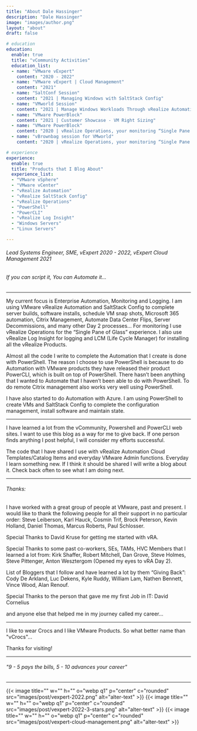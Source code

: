 ```yaml
---
title: "About Dale Hassinger"
description: "Dale Hassinger"
image: "images/author.png"
layout: "about"
draft: false

# education
education:
  enable: true
  title: "vCommunity Activities"
  education_list:
  - name: "VMware vExpert"
    content: "2020 - 2022"
  - name: "VMware vExpert | Cloud Management"
    content: "2021"
  - name: "SaltConf Session"
    content: "2021 | Managing Windows with SaltStack Config"
  - name: "VMworld Session"
    content: "2021 | Manage Windows Workloads Through vRealize Automation SaltStack Config [MCL1895]"
  - name: "VMware PowerBlock"
    content: "2021 | Customer Showcase - VM Right Sizing"
  - name: "VMware PowerBlock"
    content: "2020 | vRealize Operations, your monitoring “Single Pane of Glass”"
  - name: "vBrownbag session for VMworld"
    content: "2020 | vRealize Operations, your monitoring “Single Pane of Glass"

# experience
experience:
  enable: true
  title: "Products that I Blog About"
  experience_list:
  - "VMware vSphere"
  - "VMware vCenter"
  - "vRealize Automation"
  - "vRealize SaltStack Config"
  - "vRealize Operations"
  - "PowerShell"
  - "PowerCLI"
  - "vRealize Log Insight"
  - "Windows Servers"
  - "Linux Servers"

---
```


###### Lead Systems Engineer, SME, vExpert 2020 - 2022, vExpert Cloud Management 2021
###### If you can script it, You can Automate it...

---

My current focus is Enterprise Automation, Monitoring and Logging. I am using VMware vRealize Automation and SaltStack Config to complete server builds, software installs, schedule VM snap shots, Microsoft 365 automation, Citrix Management, Automate Data Center Flips, Server Decommissions, and many other Day 2 processes… For monitoring I use vRealize Operations for the “Single Pane of Glass” experience. I also use vRealize Log Insight for logging and LCM (Life Cycle Manager) for installing all the vRealize Products.

Almost all the code I write to complete the Automation that I create is done with PowerShell. The reason I choose to use PowerShell is because to do Automation with VMware products they have released their product PowerCLI, which is built on top of PowerShell. There hasn’t been anything that I wanted to Automate that I haven’t been able to do with PowerShell. To do remote Citrix management also works very well using PowerShell.

I have also started to do Automation with Azure. I am using PowerShell to create VMs and SaltStack Config to complete the configuration management, install software and maintain state.  

---

I have learned a lot from the vCommunity, Powershell and PowerCLI web sites. I want to use this blog as a way for me to give back. If one person finds anything I post helpful, I will consider my efforts successful.

The code that I have shared I use with vRealize Automation Cloud Templates/Catalog Items and everyday VMware Admin functions. Everyday I learn something new. If I think it should be shared I will write a blog about it. Check back often to see what I am doing next.  

---

###### Thanks:

I have worked with a great group of people at VMware, past and present. I would like to thank the following people for all their support in no particular order: Steve Leiberson, Karl Hauck, Cosmin Trif, Brock Peterson, Kevin Holland, Daniel Thomas, Marcus Roberts, Paul Schlosser.

Special Thanks to David Kruse for getting me started with vRA.

Special Thanks to some past co-workers, SEs, TAMs, HVC Members that I learned a lot from: Kirk Shaffer, Robert Mitchell, Dan Grove, Steve Holmes, Steve Pittenger, Anton Wesztergom (Opened my eyes to vRA Day 2).

List of Bloggers that I follow and have learned a lot by them “Giving Back”: Cody De Arkland, Luc Dekens, Kyle Ruddy, William Lam, Nathen Bennett, Vince Wood, Alan Renouf.

Special Thanks to the person that gave me my first Job in IT: David Cornelius

and anyone else that helped me in my journey called my career…

---

I like to wear Crocs and I like VMware Products. So what better name than "vCrocs"...

Thanks for visiting!

---

###### "9 - 5 pays the bills, 5 - 10 advances your career"

---

{{< image title="" w="" h="" o="webp q1" p="center" c="rounded" src="images/post/vexpert-2022.png" alt="alter-text" >}}
{{< image title="" w="" h="" o="webp q1" p="center" c="rounded" src="images/post/vexpert-2022-3-stars.png" alt="alter-text" >}}
{{< image title="" w="" h="" o="webp q1" p="center" c="rounded" src="images/post/vexpert-cloud-management.png" alt="alter-text" >}}
